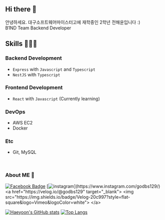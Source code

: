 ## Hi there 👋
안녕하세요. 대구소프트웨어마이스터고에 재학중인 2학년 전해윤입니다 :)<br>
B1ND Team Backend Developer<br>


## Skills 👨🏻‍💻
### Backend Development
  + `Express` with `Javascript` and `Typescript`
  + `NestJS` with `Typescript`
  <!--+ `Springboot` with `Java`-->
### Frontend Development
  + `React` with `Javascript` (Currently learning)
### DevOps
  + AWS EC2
  + Docker
### Etc
  + Git, MySQL

<br/>

### About ME 👀<br/>
[![Facebook Badge](https://img.shields.io/badge/Facebook-1877f2?style=flat-square&logo=facebook&logoColor=white&link=https://www.facebook.com/godbs129/)](https://www.facebook.com/godbs129/)
[![instagram ](https://img.shields.io/badge/Instagram-e95950?style=flat-square&logo=instagram&logoColor=white&link=https://www.instagram.com/godbs129?)](https://www.instagram.com/godbs129/)
<a href="https://velog.io/@godbs129" target="_blank"> <img src="https://img.shields.io/badge/Velog-20c997?style=flat-square&logo=Vimeo&logoColor=white"> </a>

[![Haeyoon's GitHub stats](https://github-readme-stats.vercel.app/api?username=godbs129&count_private=true&show_icons=true)](https://github.com/anuraghazra/github-readme-stats)
[![Top Langs](https://github-readme-stats.vercel.app/api/top-langs/?username=godbs129&exclude_repo=WebProgramming,JavaClass&layout=compact)](https://github.com/anuraghazra/github-readme-stats)

<!--
**godbs129/godbs129** is a ✨ _special_ ✨ repository because its `README.md` (this file) appears on your GitHub profile.

Here are some ideas to get you started:
 
- 🔭 I’m currently working on ...
- 🌱 I’m currently learning ...
- 👯 I’m looking to collaborate on ...
- 🤔 I’m looking for help with ...
- 💬 Ask me about ...
- 📫 How to reach me: ...
- 😄 Pronouns: ...
- ⚡ Fun fact: ...
-->
